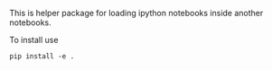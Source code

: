 This is helper package for loading ipython notebooks inside another notebooks.

To install use 
```$xslt
pip install -e .
```
